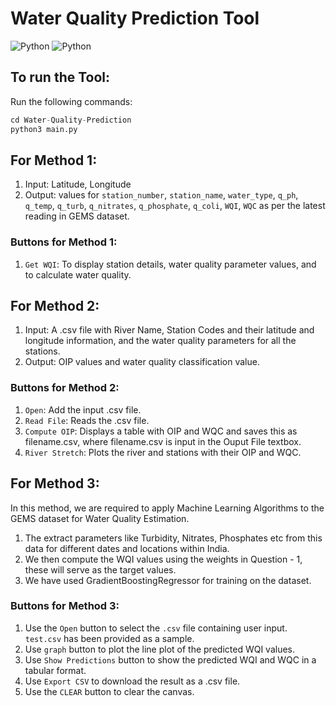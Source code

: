 # Water Quality Prediction Tool
![Python](https://img.shields.io/badge/LICENSE-MIT-blue?logo=appveyor&style=for-the-badge)
![Python](https://img.shields.io/badge/built--with-Python-green?logo=appveyor&style=for-the-badge)

## To run the Tool:

Run the following commands:
```python
cd Water-Quality-Prediction
python3 main.py
```

## For Method 1:

1. Input: Latitude, Longitude
2. Output: values for `station_number`, `station_name`, `water_type`, `q_ph`, `q_temp`, `q_turb`, `q_nitrates`, `q_phosphate`, `q_coli`, `WQI`, `WQC` as per the latest reading in GEMS dataset.

### Buttons for Method 1:

1. `Get WQI`: To display station details, water quality parameter values, and to calculate water quality.

## For Method 2:

1. Input: A .csv file with River Name, Station Codes and their latitude and longitude information, and the water quality parameters for all the stations.
2. Output: OIP values and water quality classification value. 

### Buttons for Method 2:

1. `Open`: Add the input .csv file.
2. `Read File`: Reads the .csv file.
3. `Compute OIP`: Displays a table with OIP and WQC and saves this as filename.csv, where filename.csv is input in the Ouput File textbox.
4. `River Stretch`: Plots the river and stations with their OIP and WQC.

## For Method 3:

In this method, we are required to apply Machine Learning Algorithms to the GEMS dataset for Water Quality Estimation.
1. The extract parameters like Turbidity, Nitrates, Phosphates etc from this data for different dates and locations within India.
2. We then compute the WQI values using the weights in Question - 1, these will serve as the target values.
3. We have used GradientBoostingRegressor for training on the dataset.

### Buttons for Method 3:

1. Use the `Open` button to select the `.csv` file containing user input. `test.csv` has been provided as a sample.
2. Use `graph` button to plot the line plot of the predicted WQI values.
3. Use `Show Predictions` button to show the predicted WQI and WQC in a tabular format.
4. Use `Export CSV` to download the result as a .csv file.
5. Use the `CLEAR` button to clear the canvas.


